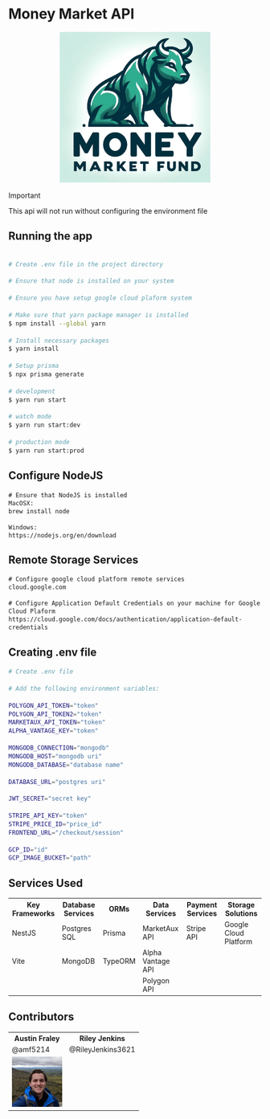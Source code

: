 # Money Market API
<p align="center">
 <img src="src/assets/Designer.png" width="300" alt="Money Market Logo" />
</p>

> [!IMPORTANT]
> This api will not run without configuring the environment file


## Running the app

```bash

# Create .env file in the project directory

# Ensure that node is installed on your system

# Ensure you have setup google cloud plaform system

# Make sure that yarn package manager is installed
$ npm install --global yarn

# Install necessary packages
$ yarn install

# Setup prisma
$ npx prisma generate

# development
$ yarn run start

# watch mode
$ yarn run start:dev

# production mode
$ yarn run start:prod
```

## Configure NodeJS
```
# Ensure that NodeJS is installed
MacOSX:
brew install node

Windows:
https://nodejs.org/en/download
```

## Remote Storage Services

```
# Configure google cloud platform remote services
cloud.google.com

# Configure Application Default Credentials on your machine for Google Cloud Plaform
https://cloud.google.com/docs/authentication/application-default-credentials

```

## Creating .env file

```bash
# Create .env file

# Add the following environment variables:

POLYGON_API_TOKEN="token"
POLYGON_API_TOKEN2="token"
MARKETAUX_API_TOKEN="token"
ALPHA_VANTAGE_KEY="token"

MONGODB_CONNECTION="mongodb"
MONGODB_HOST="mongodb uri"
MONGODB_DATABASE="database name"

DATABASE_URL="postgres uri"

JWT_SECRET="secret key"

STRIPE_API_KEY="token"
STRIPE_PRICE_ID="price_id"
FRONTEND_URL="/checkout/session"

GCP_ID="id"
GCP_IMAGE_BUCKET="path"
```

## Services Used

<table>
 
 <tr>
  <th>Key Frameworks</th>
  <th>Database Services</th>
  <th>ORMs</th>
  <th>Data Services</th>
  <th>Payment Services</th>
  <th>Storage Solutions</th>
 </tr>
 
 <tr>
  <td>NestJS</td>
  <td>Postgres SQL</td>
  <td>Prisma</td>
  <td>MarketAux API</td>
  <td>Stripe API</td>
  <td>Google Cloud Platform</td>
 </tr>
 <tr>
  <td>Vite</td>
  <td>MongoDB</td>
  <td>TypeORM</td>
  <td>Alpha Vantage API</td>
  <td></td>
  <td></td>
 </tr>
 <tr>
  <td></td>
  <td></td>
  <td></td>
  <td>Polygon API</td>
  <td></td>
  <td></td>
 </tr>
 
</table>

## Contributors

<table>
    <tr>
        <th>Austin Fraley</th>
        <th>Riley Jenkins</th>
    </tr>
    <tr>
        <td>@amf5214</td>
        <td>@RileyJenkins3621</td>
    </tr>
<tr>
        <td align="center">
            <img src="src/assets/contributor1.jpeg" width="100" alt="Money Market Logo" />
        </td>
        <td align="center">
        </td>
    </tr>
</table>

